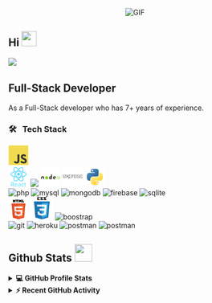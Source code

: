 <p align="center">
    <img alt="GIF" src="https://github.com/arsentieva/arsentieva/blob/main/code.gif?raw=true" height="280" />
</p>

## Hi  <img src = "https://raw.githubusercontent.com/MartinHeinz/MartinHeinz/master/wave.gif" width="30px" height="30px" /> 
<p>
    <a href="https://github.com/DenverCoder1/readme-typing-svg">
        <img src="https://readme-typing-svg.herokuapp.com?&font=IBM+Plex+Sans&color=abcdef&size=20&lines=Welcome+to+my+GitHub+Profile!;I'm+a+Full+Stack+Developer!;Have+7+years+of+experience!" />
    </a>
</p>

## Full-Stack Developer
<p >As a Full-Stack developer who has 7+ years of experience.
</p>

### 🛠 &nbsp; Tech Stack

<img src="https://raw.githubusercontent.com/devicons/devicon/master/icons/javascript/javascript-original.svg" width="40">
<br/>

<img src="https://raw.githubusercontent.com/devicons/devicon/master/icons/react/react-original-wordmark.svg" width=40>
<img src="https://raw.githubusercontent.com/devicons/devicon/master/icons/vue/vue-original-wordmark.svg" width="40"> 
<img src="https://raw.githubusercontent.com/devicons/devicon/master/icons/nodejs/nodejs-original-wordmark.svg" width="40"> 
<img src="https://raw.githubusercontent.com/devicons/devicon/master/icons/express/express-original-wordmark.svg" width="40"> 
<img src="https://raw.githubusercontent.com/devicons/devicon/master/icons/python/python-original.svg" alt="python" width="40">
<br/>

<img src="https://www.vectorlogo.zone/logos/php/php-ar21.svg" alt="php" width="40">
<img src="https://www.vectorlogo.zone/logos/mysql/mysql-ar21.svg" alt="mysql" width="40"> 
<img src="https://www.vectorlogo.zone/logos/mongodb/mongodb-icon.svg" alt="mongodb" width="40"> 
<img src="https://www.vectorlogo.zone/logos/firebase/firebase-icon.svg" alt="firebase" width="40"> 
<img src="https://www.vectorlogo.zone/logos/sqlite/sqlite-icon.svg" alt="sqlite" width="40">
<br/>

<img src="https://raw.githubusercontent.com/devicons/devicon/master/icons/html5/html5-original-wordmark.svg" alt="html5" width="40"> 
<img src="https://raw.githubusercontent.com/devicons/devicon/master/icons/css3/css3-original-wordmark.svg" alt="css3" width="45" height="45"/> 
<img src="https://www.vectorlogo.zone/logos/getbootstrap/getbootstrap-icon.svg" alt="boostrap" width="40">
<br/>

<img src="https://www.vectorlogo.zone/logos/git-scm/git-scm-icon.svg" alt="git" width="40"> 
<img src="https://www.vectorlogo.zone/logos/heroku/heroku-icon.svg" alt="heroku" width="40">
<img src="https://www.vectorlogo.zone/logos/getpostman/getpostman-icon.svg" alt="postman" width="40"> 
<img src="https://www.vectorlogo.zone/logos/visualstudio_code/visualstudio_code-icon.svg" alt="postman" width="40">

## Github Stats <img src = "https://i.pinimg.com/originals/65/c4/f4/65c4f452571be1261e9c623f7da488ac.gif" width="35px" height="35px" />

<details> 
    <summary>
        <b>💻 GitHub Profile Stats</b>
    </summary>
    <br/>
    <p align="center">
        <a href="https://github.com/anuraghazra/github-readme-stats"><img alt="SuperFullStack's Github Stats" src="https://github-readme-stats.vercel.app/api?username=SuperFullStack&show_icons=true&count_private=true&theme=tokyonight" height="192px"/></a>
        <br/>
        &nbsp;
        <img src="https://github-readme-stats.vercel.app/api/top-langs?username=SuperFullStack&show_icons=true&locale=en&layout=compact&theme=tokyonight" alt="SuperFullStack" height="192px"/>
        <br/>
    </p>
</details>

<details>
    <summary>
        <b>⚡ Recent GitHub Activity</b>
    </summary>
    <br/>
    <a href="https://github.com/nneji123">
        <img alt="SuperFullStack's Activity Graph" src="https://activity-graph.herokuapp.com/graph?username=SuperFullStack&custom_title=SuperFullStack's%20Contribution%20Graph&theme=react-dark" />
    </a>
    <br/>
</details>
<br/>
